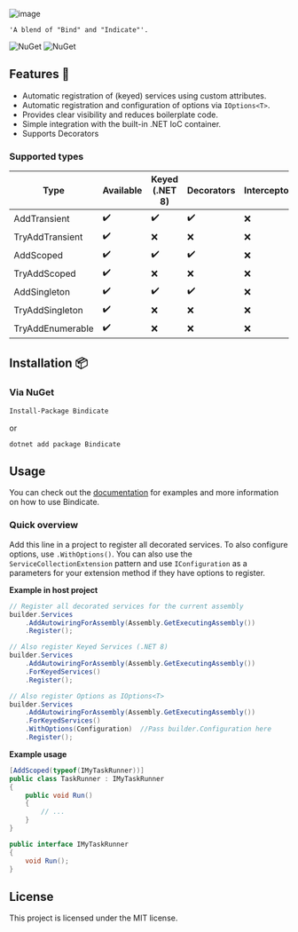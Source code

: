 ![image](https://github.com/Tim-Maes/Bindicate/assets/91606949/b2779c49-3d84-43ef-ad98-93f1108e3aa6)

```
'A blend of "Bind" and "Indicate"'.
```
![NuGet](https://img.shields.io/nuget/v/Bindicate.svg) ![NuGet](https://img.shields.io/nuget/dt/Bindicate.svg)

## Features 🌟

- Automatic registration of (keyed) services using custom attributes.
- Automatic registration and configuration of options via `IOptions<T>`.
- Provides clear visibility and reduces boilerplate code.
- Simple integration with the built-in .NET IoC container.
- Supports Decorators

### Supported types
<center>

| **Type**           | **Available** |  **Keyed (.NET 8)** | Decorators |Interceptors | Activators |
|--------------------|----------|------------------------------|---------|------------|------------|
|AddTransient        |✔️        |✔️                            | ✔️|❌ |❌ |
|TryAddTransient     |✔️        |❌                            | ❌| ❌|❌ |
|AddScoped           |✔️        |✔️                             |✔️ | ❌| ❌|
|TryAddScoped        |✔️        |❌                            |❌ |❌ |❌ |
|AddSingleton        |✔️        |✔️                            | ✔️| ❌| ❌|
|TryAddSingleton     |✔️        |❌                            |❌ |❌ |❌ |
|TryAddEnumerable    |✔️         |❌                           | ❌| ❌|❌ |
</center>

## Installation 📦

### Via NuGet

```bash
Install-Package Bindicate
```
or
```
dotnet add package Bindicate
```
## Usage

You can check out the [documentation](https://github.com/Tim-Maes/Bindicate/wiki) for examples and more information on how to use Bindicate.

### Quick overview

Add this line in a project to register all decorated services.
To also configure options, use `.WithOptions()`.
You can also use the `ServiceCollectionExtension` pattern and use `IConfiguration` as a parameters for your extension method if they have options to register.

**Example in host project**
```csharp
// Register all decorated services for the current assembly
builder.Services
    .AddAutowiringForAssembly(Assembly.GetExecutingAssembly())
    .Register();

// Also register Keyed Services (.NET 8)
builder.Services
    .AddAutowiringForAssembly(Assembly.GetExecutingAssembly())
    .ForKeyedServices()
    .Register();

// Also register Options as IOptions<T>
builder.Services
    .AddAutowiringForAssembly(Assembly.GetExecutingAssembly())
    .ForKeyedServices()
    .WithOptions(Configuration)  //Pass builder.Configuration here
    .Register();
```

**Example usage**
```csharp
[AddScoped(typeof(IMyTaskRunner))]
public class TaskRunner : IMyTaskRunner
{
    public void Run()
    {
        // ...
    }
}

public interface IMyTaskRunner
{
    void Run();
}
```

## License

This project is licensed under the MIT license.
